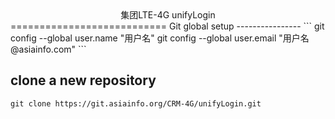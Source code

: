 <center>集团LTE-4G unifyLogin</center>
===========================
Git global setup
----------------
```
git config --global user.name "用户名"
git config --global user.email "用户名@asiainfo.com"
```

clone a new repository
-----------------------
```
git clone https://git.asiainfo.org/CRM-4G/unifyLogin.git
```

